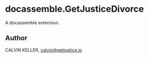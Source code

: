 # docassemble.GetJusticeDivorce

A docassemble extension.

## Author

CALVIN KELLER, calvin@getjustice.io

